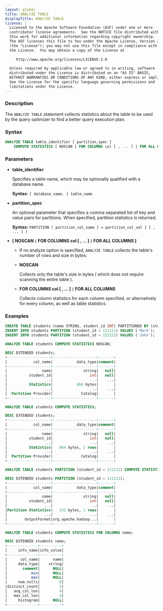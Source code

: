 ```yaml
---
layout: global
title: ANALYZE TABLE
displayTitle: ANALYZE TABLE
license: |
  Licensed to the Apache Software Foundation (ASF) under one or more
  contributor license agreements.  See the NOTICE file distributed with
  this work for additional information regarding copyright ownership.
  The ASF licenses this file to You under the Apache License, Version 2.0
  (the "License"); you may not use this file except in compliance with
  the License.  You may obtain a copy of the License at
 
     http://www.apache.org/licenses/LICENSE-2.0
 
  Unless required by applicable law or agreed to in writing, software
  distributed under the License is distributed on an "AS IS" BASIS,
  WITHOUT WARRANTIES OR CONDITIONS OF ANY KIND, either express or implied.
  See the License for the specific language governing permissions and
  limitations under the License.
---
```


### Description

The `ANALYZE TABLE` statement collects statistics about the table to be used by the query optimizer to find a better query execution plan.

### Syntax

```sql
ANALYZE TABLE table_identifier [ partition_spec ]
    COMPUTE STATISTICS [ NOSCAN | FOR COLUMNS col [ , ... ] | FOR ALL COLUMNS ]
```

### Parameters

* **table_identifier**

    Specifies a table name, which may be optionally qualified with a database name.

    **Syntax:** `[ database_name. ] table_name`

* **partition_spec**

    An optional parameter that specifies a comma separated list of key and value pairs
    for partitions. When specified, partition statistics is returned.

    **Syntax:** `PARTITION ( partition_col_name [ = partition_col_val ] [ , ... ] )`

* **[ NOSCAN `|` FOR COLUMNS col [ , ... ] `|` FOR ALL COLUMNS ]**

     * If no analyze option is specified, `ANALYZE TABLE` collects the table's number of rows and size in bytes. </li>
     * **NOSCAN**

       Collects only the table's size in bytes ( which does not require scanning the entire table ).
     * **FOR COLUMNS col [ , ... ] `|` FOR ALL COLUMNS**

       Collects column statistics for each column specified, or alternatively for every column, as well as table statistics.

### Examples

```sql
CREATE TABLE students (name STRING, student_id INT) PARTITIONED BY (student_id);
INSERT INTO students PARTITION (student_id = 111111) VALUES ('Mark');
INSERT INTO students PARTITION (student_id = 222222) VALUES ('John');

ANALYZE TABLE students COMPUTE STATISTICS NOSCAN;

DESC EXTENDED students;
+--------------------+--------------------+-------+
|            col_name|           data_type|comment|
+--------------------+--------------------+-------+
|                name|              string|   null|
|          student_id|                 int|   null|
|                 ...|                 ...|    ...|
|          Statistics|           864 bytes|       |
|                 ...|                 ...|    ...|
|  Partition Provider|             Catalog|       |
+--------------------+--------------------+-------+

ANALYZE TABLE students COMPUTE STATISTICS;

DESC EXTENDED students;
+--------------------+--------------------+-------+
|            col_name|           data_type|comment|
+--------------------+--------------------+-------+
|                name|              string|   null|
|          student_id|                 int|   null|
|                 ...|                 ...|    ...|
|          Statistics|   864 bytes, 2 rows|       |
|                 ...|                 ...|    ...|
|  Partition Provider|             Catalog|       |
+--------------------+--------------------+-------+

ANALYZE TABLE students PARTITION (student_id = 111111) COMPUTE STATISTICS;

DESC EXTENDED students PARTITION (student_id = 111111);
+--------------------+--------------------+-------+
|            col_name|           data_type|comment|
+--------------------+--------------------+-------+
|                name|              string|   null|
|          student_id|                 int|   null|
|                 ...|                 ...|    ...|
|Partition Statistics|   432 bytes, 1 rows|       |
|                 ...|                 ...|    ...|
|        OutputFormat|org.apache.hadoop...|       |
+--------------------+--------------------+-------+

ANALYZE TABLE students COMPUTE STATISTICS FOR COLUMNS name;

DESC EXTENDED students name;
+--------------+----------+
|     info_name|info_value|
+--------------+----------+
|      col_name|      name|
|     data_type|    string|
|       comment|      NULL|
|           min|      NULL|
|           max|      NULL|
|     num_nulls|         0|
|distinct_count|         2|
|   avg_col_len|         4|
|   max_col_len|         4|
|     histogram|      NULL|
+--------------+----------+
```
